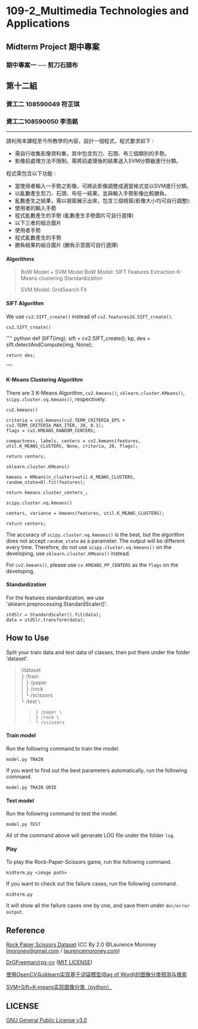 # 109-2_Multimedia Technologies and Applications
## Midterm Project 期中專案
### 期中專案一 ── 剪刀石頭布


## 第十二組
### 資工二 108590049 符芷琪
### 資工二108590050 李浩銘

-----
請利用本課程至今所教學的內容，設計一個程式，程式要求如下 :
* 需自行收集影像資料集，其中包含剪刀、石頭、布三個類別的手勢。
* 影像前處理方法不限制，需將前處理後的結果送入SVM分類器進行分類。

程式需包含以下功能 :
* 當使用者輸入一手勢之影像，可將此影像調整成適當格式並以SVM進行分類。
* 以亂數產生剪刀、石頭、布任一結果，並與輸入手勢影像比較勝負。
* 亂數產生之結果，需以視窗展示出來，包含三個視窗(影像大小均可自行調整):
* 使用者的輸入手勢
* 程式亂數產生的手勢 (亂數產生手勢圖片可自行選擇)
* 以下三者的組合圖片
* 使用者手勢
* 程式亂數產生的手勢
* 勝負結果的組合圖片 (勝負示意圖可自行選擇)


#### Algorithms
> BoW Model + SVM Model
> BoW Model:
>   SIFT Features Extraction
>   K-Means clustering
>   Standardization
>
> SVM Model:
>   GridSearch
>   Fit


#### SIFT Algorithm

We use `cv2.SIFT_create()` instead of `cv2.features2d.SIFT_create()`.

`cv2.SIFT_create()`

'''' python
def _SIFT_(img):
    sift = cv2.SIFT_create();
    kp, des = sift.detectAndCompute(img, None);

    return des;
''''


#### K-Means Clustering Algorithm
There are 3 K-Means Algorithm, `cv2.kmeans()`, `sklearn.cluster.KMeans()`, `scipy.cluster.vq.kmeans()`, respectively.

`cv2.kmeans()`

    criteria = cv2.kmeans(cv2.TERM_CRITERIA_EPS + cv2.TERM_CRITERIA_MAX_ITER, 20, 0.1);
    flags = cv2.KMEANS_RANDOM_CENTERS;

    compactness, labels, centers = cv2.kmeans(features, util.K_MEANS_CLUSTERS, None, criteria, 20, flags);

    return centers;

`sklearn.cluster.KMeans()`

    kmeans = KMeans(n_clusters=util.K_MEANS_CLUSTERS, random_state=0).fit(features);

    return kmeans.cluster_centers_;

`scipy.cluster.vq.kmeans()`

    centers, variance = kmeans(features, util.K_MEANS_CLUSTERS);

    return centers;

The accuracy of `scipy.cluster.vq.kmeans()` is the best, but the algorithm does not accept `random_state` as a parameter.
The output will be different every time.
Therefore, do not use `scipy.cluster.vq.kmeans()` on the developing, use `sklearn.cluster.KMeans()` instead.

For `cv2.kmeans()`, please use `cv.KMEANS_PP_CENTERS` as the `flags` on the developing.


#### Standardization
For the features standardization, we use 'sklearn.preprocessing.StandardScaler()'.

    stdSlr = StandardScaler().fit(data);
    data = stdSlr.transform(data);



## How to Use
Split your train data and test data of classes, then put them under the folder 'dataset'.

>    /dataset \
>    ├ /train \
>    │ ├ /paper \
>    │ ├ /rock \
>    │ └ /scissors \
>    └ /test \
> >     ├ /paper \
> >     ├ /rock \
> >     └ /scissors

#### Train model
Run the following command to train the model.

    model.py TRAIN

If you want to find out the best parameters automatically, run the following command.

    model.py TRAIN GRID

#### Test model
Run the following command to test the model.

    model.py TEST

All of the command above will generate LOG file under the folder `log`.

#### Play
To play the Rock-Paper-Scissors game, run the following command.

    midterm.py <image path>

If you want to check out the failure cases, run the following command.

    midterm.py

It will show all the failure cases one by one, and save them under `doc/error output`.


## Reference
[Rock Paper Scissors Dataset](http://www.laurencemoroney.com/rock-paper-scissors-dataset/) (CC By 2.0 @Laurence Moroney lmoroney@gmail.com / [laurencemoroney.com](http://www.laurencemoroney.com/))

[DrGFreeman/rps-cv](https://github.com/DrGFreeman/rps-cv) ([MIT LICENSE](https://github.com/DrGFreeman/rps-cv/blob/master/LICENSE))

[使用OpenCV与sklearn实现基于词袋模型(Bag of Word)的图像分类预测与搜索](https://cloud.tencent.com/developer/article/1165870)

[SVM+Sift+K-means实现图像分类（python）](https://blog.csdn.net/weixin_42486554/article/details/103732613)



## LICENSE
[GNU General Public License v3.0](./LICENSE)
